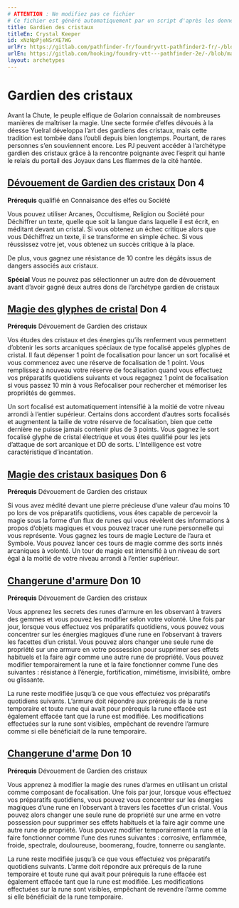 ```yaml
---
# ATTENTION : Ne modifiez pas ce fichier
# Ce fichier est généré automatiquement par un script d'après les données du module Foundry VTT officiel et de sa traduction
title: Gardien des cristaux
titleEn: Crystal Keeper
id: xNzNpPjeNSrXE7WG
urlFr: https://gitlab.com/pathfinder-fr/foundryvtt-pathfinder2-fr/-/blob/master/data/archetypes/xNzNpPjeNSrXE7WG.htm
urlEn: https://gitlab.com/hooking/foundry-vtt---pathfinder-2e/-/blob/master/packs/data/archetypes.db/crystal-keeper.json
layout: archetypes
---
```

# Gardien des cristaux

Avant la Chute, le peuple elfique de Golarion connaissait de nombreuses manières de maîtriser la magie. Une secte formée d’elfes dévoués à la déesse Yuelral développa l’art des gardiens des cristaux, mais cette tradition est tombée dans l’oubli depuis bien longtemps. Pourtant, de rares personnes s’en souviennent encore. Les PJ peuvent accéder à l’archétype gardien des cristaux grâce à la rencontre poignante avec l’esprit qui hante le relais du portail des Joyaux dans Les flammes de la cité hantée.

## [Dévouement de Gardien des cristaux](../dons/dévouement-de-gardien-du-cristal.html) Don 4

**Prérequis**  qualifié en Connaisance des elfes ou Société

Vous pouvez utiliser Arcanes, Occultisme, Religion ou Société pour Déchiffrer un texte, quelle que soit la langue dans laquelle il est écrit, en méditant devant un cristal. Si vous obtenez un échec critique alors que vous Déchiffrez un texte, il se transforme en simple échec. Si vous réussissez votre jet, vous obtenez un succès critique à la place.

De plus, vous gagnez une résistance de 10 contre les dégâts issus de dangers associés aux cristaux.

**Spécial** Vous ne pouvez pas sélectionner un autre don de dévouement avant d’avoir gagné deux autres dons de l’archétype gardien de cristaux

## [Magie des glyphes de cristal](../dons/magie-des-glyphes-de-cristal.html) Don 4

**Prérequis** Dévouement de Gardien des cristaux

Vos études des cristaux et des énergies qu’ils renferment vous permettent d’obtenir les sorts arcaniques spéciaux de type focalisé appelés glyphes de cristal. Il faut dépenser 1 point de focalisation pour lancer un sort focalisé et vous commencez avec une réserve de focalisation de 1 point. Vous remplissez à nouveau votre réserve de focalisation quand vous effectuez vos préparatifs quotidiens suivants et vous regagnez 1 point de focalisation si vous passez 10 min à vous Refocaliser pour rechercher et mémoriser les propriétés de gemmes.

Un sort focalisé est automatiquement intensifié à la moitié de votre niveau arrondi à l’entier supérieur. Certains dons accordent d’autres sorts focalisés et augmentent la taille de votre réserve de focalisation, bien que cette dernière ne puisse jamais contenir plus de 3 points. Vous gagnez le sort focalisé glyphe de cristal électrique et vous êtes qualifié pour les jets d’attaque de sort arcanique et DD de sorts. L’Intelligence est votre caractéristique d’incantation.

## [Magie des cristaux basiques](../dons/magie-des-cristaux-basique.html) Don 6

**Prérequis** Dévouement de Gardien des cristaux

Si vous avez médité devant une pierre précieuse d’une valeur d’au moins 10 po lors de vos préparatifs quotidiens, vous êtes capable de percevoir la magie sous la forme d’un flux de runes qui vous révèlent des informations à propos d’objets magiques et vous pouvez tracer une rune personnelle qui vous représente. Vous gagnez les tours de magie Lecture de l’aura et Symbole. Vous pouvez lancer ces tours de magie comme des sorts innés arcaniques à volonté. Un tour de magie est intensifié à un niveau de sort égal à la moitié de votre niveau arrondi à l’entier supérieur.

## [Changerune d'armure](../dons/changerune-d-armure.html) Don 10

**Prérequis** Dévouement de Gardien des cristaux

Vous apprenez les secrets des runes d’armure en les observant à travers des gemmes et vous pouvez les modifier selon votre volonté. Une fois par jour, lorsque vous effectuez vos préparatifs quotidiens, vous pouvez vous concentrer sur les énergies magiques d’une rune en l’observant à travers les facettes d’un cristal. Vous pouvez alors changer une seule rune de propriété sur une armure en votre possession pour supprimer ses effets habituels et la faire agir comme une autre rune de propriété. Vous pouvez modifier temporairement la rune et la faire fonctionner comme l’une des suivantes : résistance à l’énergie, fortification, mimétisme, invisibilité, ombre ou glissante.

La rune reste modifiée jusqu’à ce que vous effectuiez vos préparatifs quotidiens suivants. L’armure doit répondre aux prérequis de la rune temporaire et toute rune qui avait pour prérequis la rune effacée est également effacée tant que la rune est modifiée. Les modifications effectuées sur la rune sont visibles, empêchant de revendre l’armure comme si elle bénéficiait de la rune temporaire.

## [Changerune d'arme](../dons/changerune-d-arme.html) Don 10

**Prérequis** Dévouement de Gardien des cristaux

Vous apprenez à modifier la magie des runes d’armes en utilisant un cristal comme composant de focalisation. Une fois par jour, lorsque vous effectuez vos préparatifs quotidiens, vous pouvez vous concentrer sur les énergies magiques d’une rune en l’observant à travers les facettes d’un cristal. Vous pouvez alors changer une seule rune de propriété sur une arme en votre possession pour supprimer ses effets habituels et la faire agir comme une autre rune de propriété. Vous pouvez modifier temporairement la rune et la faire fonctionner comme l’une des runes suivantes : corrosive, enflammée, froide, spectrale, douloureuse, boomerang, foudre, tonnerre ou sanglante.

La rune reste modifiée jusqu’à ce que vous effectuiez vos préparatifs quotidiens suivants. L’arme doit répondre aux prérequis de la rune temporaire et toute rune qui avait pour prérequis la rune effacée est également effacée tant que la rune est modifiée. Les modifications effectuées sur la rune sont visibles, empêchant de revendre l’arme comme si elle bénéficiait de la rune temporaire.

